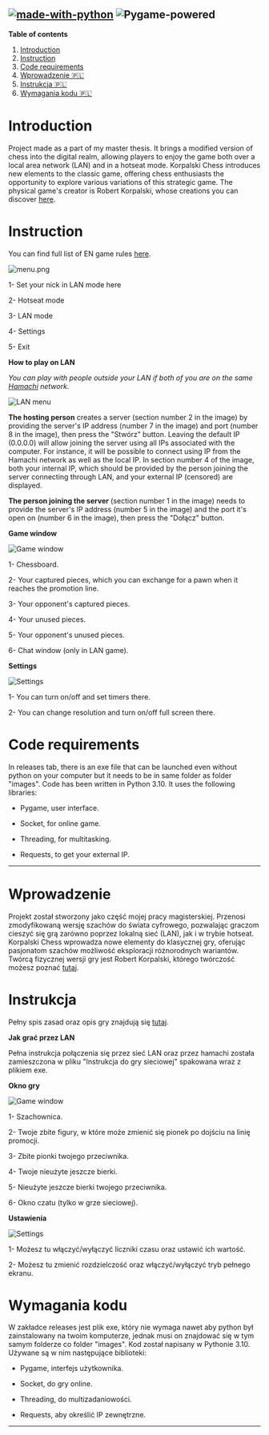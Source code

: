 [![made-with-python](https://img.shields.io/badge/Made%20with-Python-1f425f.svg)](https://www.python.org/) ![Pygame-powered](https://www.pygame.org/docs/_static/pygame_powered_lowres.png)
---


**Table of contents**

1. [Introduction](#introduction)
2. [Instruction](#instruction)
3. [Code requirements](#code-requirements)
4. [Wprowadzenie 🇵🇱](#wprowadzenie)
5. [Instrukcja 🇵🇱](#instrukcja)
6. [Wymagania kodu 🇵🇱](#wymagania-kodu)


# Introduction

Project made as a part of my master thesis. It brings a modified version of chess into the digital realm, allowing players to enjoy the game both over a local area network (LAN) and in a hotseat mode. Korpalski Chess introduces new elements to the classic game, offering chess enthusiasts the opportunity to explore various variations of this strategic game. The physical game's creator is Robert Korpalski, whose creations you can discover [here](https://szachydzieciom.pl/?page_id=67492).

# Instruction

You can find full list of EN game rules [here](https://www.apronus.com/chess/korpalskichess.htm).

![menu.png](/readme_imgs/menu.png)

1- Set your nick in LAN mode here

2- Hotseat mode

3- LAN mode

4- Settings

5- Exit

**How to play on LAN**

*You can play with people outside your LAN if both of you are on the same [Hamachi](https://vpn.net) network.*

![LAN menu](/readme_imgs/joincreate.png)

**The hosting person** creates a server (section number 2 in the image) by providing the server's IP address (number 7 in the image) and port (number 8 in the image), then press the "Stwórz" button. Leaving the default IP (0.0.0.0) will allow joining the server using all IPs associated with the computer. For instance, it will be possible to connect using IP from the Hamachi network as well as the local IP. In section number 4 of the image, both your internal IP, which should be provided by the person joining the server connecting through LAN, and your external IP (censored) are displayed.

**The person joining the server** (section number 1 in the image) needs to provide the server's IP address (number 5 in the image) and the port it's open on (number 6 in the image), then press the "Dołącz" button.

**Game window**

![Game window](/readme_imgs/gamewindow.png)

1- Chessboard.

2- Your captured pieces, which you can exchange for a pawn when it reaches the promotion line.

3- Your opponent's captured pieces.

4- Your unused pieces.

5- Your opponent's unused pieces.

6- Chat window (only in LAN game).

**Settings**

![Settings](/readme_imgs/settings.png)

1- You can turn on/off and set timers there.

2- You can change resolution and turn on/off full screen there.

# Code requirements

In releases tab, there is an exe file that can be launched even without python on your computer but it needs to be in same folder as folder "images".
Code has been written in Python 3.10. It uses the following libraries:
- Pygame, user interface.

- Socket, for online game.

- Threading, for multitasking.

- Requests, to get your external IP.

---

# Wprowadzenie

Projekt został stworzony jako część mojej pracy magisterskiej. Przenosi zmodyfikowaną wersję szachów do świata cyfrowego, pozwalając graczom cieszyć się grą zarówno poprzez lokalną sieć (LAN), jak i w trybie hotseat. Korpalski Chess wprowadza nowe elementy do klasycznej gry, oferując pasjonatom szachów możliwość eksploracji różnorodnych wariantów. Twórcą fizycznej wersji gry jest Robert Korpalski, którego twórczość możesz poznać [tutaj](https://szachydzieciom.pl/?page_id=67492).

# Instrukcja

Pełny spis zasad oraz opis gry znajdują się [tutaj](https://szachydzieciom.pl/?page_id=67492).

**Jak grać przez LAN**

Pełna instrukcja połączenia się przez sieć LAN oraz przez hamachi została zamieszczona w pliku "Instrukcja do gry sieciowej" spakowana wraz z plikiem exe.

**Okno gry**

![Game window](/readme_imgs/gamewindow.png)

1- Szachownica.

2- Twoje zbite figury, w które może zmienić się pionek po dojściu na linię promocji.

3- Zbite pionki twojego przeciwnika.

4- Twoje nieużyte jeszcze bierki.

5- Nieużyte jeszcze bierki twojego przeciwnika.

6- Okno czatu (tylko w grze sieciowej).

**Ustawienia**

![Settings](/readme_imgs/settings.png)

1- Możesz tu włączyć/wyłączyć liczniki czasu oraz ustawić ich wartość.

2- Możesz tu zmienić rozdzielczość oraz włączyć/wyłączyć tryb pełnego ekranu.

# Wymagania kodu

W zakładce releases jest plik exe, który nie wymaga nawet aby python był zainstalowany na twoim komputerze, jednak musi on znajdować się w tym samym folderze co folder "images".
Kod został napisany w Pythonie 3.10. Używane są w nim następujące biblioteki:
- Pygame, interfejs użytkownika.

- Socket, do gry online.

- Threading, do multizadaniowości.

- Requests, aby określić IP zewnętrzne.

---
